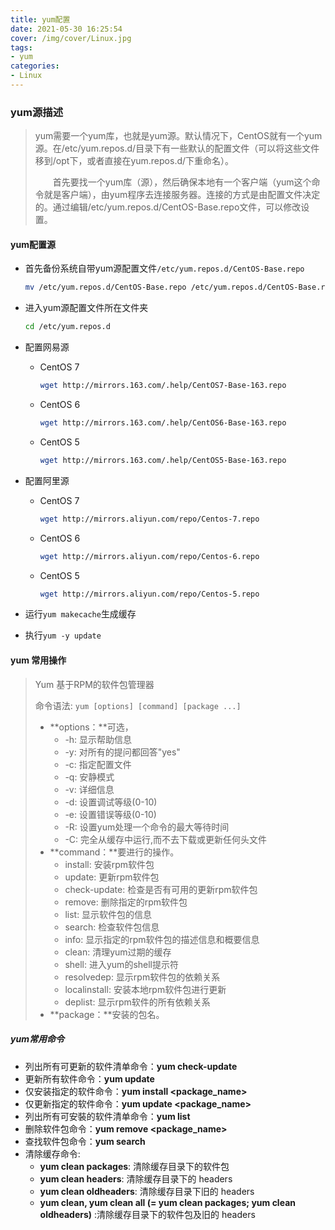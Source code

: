 ```yaml
---
title: yum配置
date: 2021-05-30 16:25:54
cover: /img/cover/Linux.jpg
tags: 
- yum
categories:
- Linux
---
```


### yum源描述

> yum需要一个yum库，也就是yum源。默认情况下，CentOS就有一个yum源。在/etc/yum.repos.d/目录下有一些默认的配置文件（可以将这些文件移到/opt下，或者直接在yum.repos.d/下重命名）。
>
> 　　首先要找一个yum库（源），然后确保本地有一个客户端（yum这个命令就是客户端），由yum程序去连接服务器。连接的方式是由配置文件决定的。通过编辑/etc/yum.repos.d/CentOS-Base.repo文件，可以修改设置。

#### yum配置源

* 首先备份系统自带yum源配置文件`/etc/yum.repos.d/CentOS-Base.repo`

  ```sh
  mv /etc/yum.repos.d/CentOS-Base.repo /etc/yum.repos.d/CentOS-Base.repo.backup
  ```

* 进入yum源配置文件所在文件夹

  ```sh
  cd /etc/yum.repos.d
  ```

* 配置网易源

    * CentOS 7

      ```sh
      wget http://mirrors.163.com/.help/CentOS7-Base-163.repo
      ```

    * CentOS 6

      ```sh
      wget http://mirrors.163.com/.help/CentOS6-Base-163.repo
      ```

    * CentOS 5

      ```sh
      wget http://mirrors.163.com/.help/CentOS5-Base-163.repo
      ```

* 配置阿里源
    * CentOS 7

      ```sh
      wget http://mirrors.aliyun.com/repo/Centos-7.repo
      ```

    * CentOS 6

      ```sh
      wget http://mirrors.aliyun.com/repo/Centos-6.repo
      ```

    * CentOS 5

      ```sh
      wget http://mirrors.aliyun.com/repo/Centos-5.repo
      ```

* 运行`yum makecache`生成缓存

* 执行`yum -y update`

#### yum 常用操作

> Yum 基于RPM的软件包管理器
>
> 命令语法: `yum [options] [command] [package ...]`
>
> - **options：**可选，
>   - -h: 显示帮助信息
>   - -y: 对所有的提问都回答"yes"
>   - -c: 指定配置文件
>   - -q: 安静模式
>   - -v: 详细信息
>   - -d: 设置调试等级(0-10)
>   - -e: 设置错误等级(0-10)
>   - -R: 设置yum处理一个命令的最大等待时间
>   - -C: 完全从缓存中运行,而不去下载或更新任何头文件
> - **command：**要进行的操作。
>   - install: 安装rpm软件包
>   - update: 更新rpm软件包
>   - check-update: 检查是否有可用的更新rpm软件包
>   - remove: 删除指定的rpm软件包
>   - list: 显示软件包的信息
>   - search: 检查软件包信息
>   - info: 显示指定的rpm软件包的描述信息和概要信息
>   - clean: 清理yum过期的缓存
>   - shell: 进入yum的shell提示符
>   - resolvedep: 显示rpm软件包的依赖关系
>   - localinstall: 安装本地rpm软件包进行更新
>   - deplist: 显示rpm软件的所有依赖关系
> - **package：**安装的包名。

##### yum常用命令

- 列出所有可更新的软件清单命令：**yum check-update**
- 更新所有软件命令：**yum update**
- 仅安装指定的软件命令：**yum install <package_name>**
- 仅更新指定的软件命令：**yum update <package_name>**
- 列出所有可安裝的软件清单命令：**yum list**
- 删除软件包命令：**yum remove <package_name>**
- 查找软件包命令：**yum search <keyword>**
- 清除缓存命令:
  - **yum clean packages**: 清除缓存目录下的软件包
  - **yum clean headers**: 清除缓存目录下的 headers
  - **yum clean oldheaders**: 清除缓存目录下旧的 headers
  - **yum clean, yum clean all (= yum clean packages; yum clean oldheaders)** :清除缓存目录下的软件包及旧的 headers
